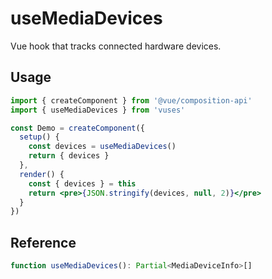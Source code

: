 # useMediaDevices

Vue hook that tracks connected hardware devices.

## Usage

```jsx
import { createComponent } from '@vue/composition-api'
import { useMediaDevices } from 'vuses'

const Demo = createComponent({
  setup() {
    const devices = useMediaDevices()
    return { devices }
  },
  render() {
    const { devices } = this
    return <pre>{JSON.stringify(devices, null, 2)}</pre>
  }
})
```

## Reference

```typescript
function useMediaDevices(): Partial<MediaDeviceInfo>[]
```
